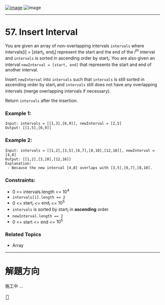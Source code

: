 [![image](https://img.shields.io/badge/Leetcode-Link-blue?logo=leetcode)](https://leetcode.com/problems/insert-interval/description/)
![image](https://img.shields.io/badge/Difficulty-Medium-yellow)

---

# 57. Insert Interval

You are given an array of non-overlapping intervals `intervals` where intervals[i] = [$\text{start}_i$, $\text{end}_i$] represent the start and the end of the $i^{th}$ interval and `intervals` is sorted in ascending order by $\text{start}_i$. You are also given an interval `newInterval = [start, end]` that represents the start and end of another interval.

Insert `newInterval` into `intervals` such that `intervals` is still sorted in ascending order by $\text{start}_i$ and `intervals` still does not have any overlapping intervals (merge overlapping intervals if necessary).

Return `intervals` after the insertion.

### Example 1:

```
Input: intervals = [[1,3],[6,9]], newInterval = [2,5]
Output: [[1,5],[6,9]]
```

### Example 2:

```
Input: intervals = [[1,2],[3,5],[6,7],[8,10],[12,16]], newInterval = [4,8]
Output: [[1,2],[3,10],[12,16]]
Explanation: 
 - Because the new interval [4,8] overlaps with [3,5],[6,7],[8,10].
```

### Constraints:

- 0 <= intervals.length <= $10^4$
- `intervals[i].length == 2`
- 0 <= $\text{start}_i$ <= $\text{end}_i$ <= $10^5$
- `intervals` is sorted by $\text{start}_i$ in **ascending** order.
- `newInterval.length == 2`
- 0 <= start <= end <= $10^5$

### Related Topics

- Array
  
---

# 解題方向

施工中 ...

```
┌┐
└┘
```
